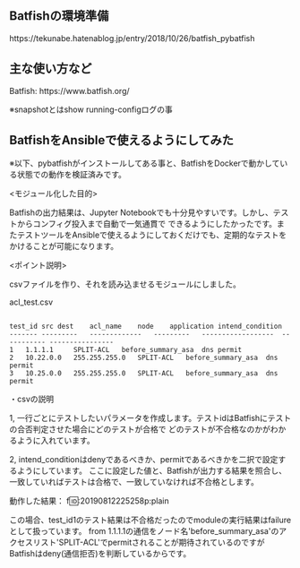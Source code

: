 <h2>Batfishの環境準備</h2>
https://tekunabe.hatenablog.jp/entry/2018/10/26/batfish_pybatfish

<h2>主な使い方など</h2>
Batfish: https://www.batfish.org/

※snapshotとはshow running-configログの事



<p><h2>BatfishをAnsibleで使えるようにしてみた</h2></p>
※以下、pybatfishがインストールしてある事と、BatfishをDockerで動かしている状態での動作を検証済みです。


<p><モジュール化した目的></p>
Batfishの出力結果は、Jupyter Notebookでも十分見やすいです。しかし、テストからコンフィグ投入まで自動で一気通貫で
できるようにしたかったです。またテストツールをAnsibleで使えるようにしておくだけでも、定期的なテストをかけることが可能になります。

<p><ポイント説明></p>
csvファイルを作り、それを読み込ませるモジュールにしました。

<p>acl_test.csv</p>

```

test_id	src	dest	acl_name	node	application	intend_condition
-------	---------	-------------	---------	------------------	-----------	----------------
1	1.1.1.1		SPLIT-ACL	before_summary_asa	dns	permit
2	10.22.0.0	255.255.255.0	SPLIT-ACL	before_summary_asa	dns	permit
3	10.25.0.0	255.255.255.0	SPLIT-ACL	before_summary_asa	dns	permit
```

・csvの説明

1, 一行ごとにテストしたいパラメータを作成します。テストidはBatfishにテストの合否判定させた場合にどのテストが合格で
   どのテストが不合格なのかがわかるように入れています。

2, intend_conditionはdenyであるべきか、permitであるべきかを二択で設定するようにしています。
   ここに設定した値と、Batfishが出力する結果を照合し、一致していればテストは合格で、一致していなければ不合格とします。

動作した結果：
f:id::20190812225258p:plain

この場合、test_id1のテスト結果は不合格だったのでmoduleの実行結果はfailureとして扱っています。
from 1.1.1.1の通信をノード名'before_summary_asa'のアクセスリスト'SPLIT-ACL'でpermitされることが期待されているのですが
Batfishはdeny(通信拒否)を判断しているからです。


